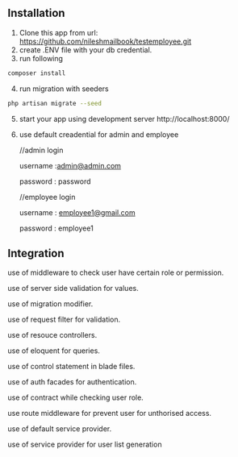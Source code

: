 ## Installation

1. Clone this app from url: https://github.com/nileshmailbook/testemployee.git
2. create .ENV file with your db credential.
3. run following

```bash
composer install
```
4. run migration with seeders

```bash
php artisan migrate --seed
``` 
5. start your app using development server http://localhost:8000/

6. use default creadential for admin and employee

	//admin login

	username :admin@admin.com

	password : password

	//employee login

	username : employee1@gmail.com

	password : employee1
	

## Integration

use of middleware to check user have certain role or permission.

use of server side validation for values.

use of migration modifier.

use of request filter for validation.

use of resouce controllers.

use of eloquent for queries.

use of control statement in blade files.

use of auth facades for authentication.

use of contract while checking user role.

use route middleware for prevent user for unthorised access.

use of default service provider.

use of service provider for user list generation
